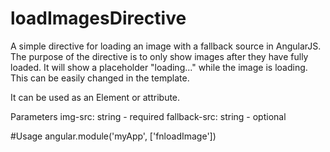 loadImagesDirective
===================

A simple directive for loading an image with a fallback source in AngularJS. 
The purpose of the directive is to only show images after they have fully loaded. 
It will show a placeholder "loading..." while the image is loading. This can be easily changed in the template.

It can be used as an Element or attribute. 

Parameters
  img-src: string - required
  fallback-src: string - optional

#Usage
  angular.module('myApp', ['fnloadImage'])
  
  <load-image img-src="http://placekitten.com/200/300" fallback-src="http://placekitten.com/100/300"></load-image>
